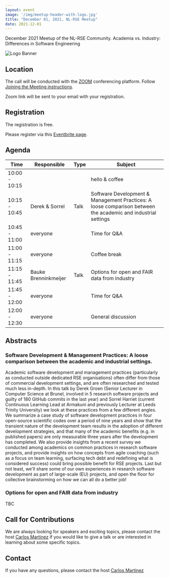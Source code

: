```yaml
---
layout: event
image: '/img/meetup-header-with-logo.jpg'
title: "December 01, 2021, NL-RSE Meetup"
date: 2021-12-01
---
```


December 2021 Meetup of the NL-RSE Community. Academia vs. Industry: Differences in Software Engineering
<!--break-->
![Logo Banner](/img/meetups/logo-banner.jpg)

## Location
The call will be conducted with the [ZOOM](https://zoom.us) conferencing platform. Follow [Joining the Meeting instructions](https://support.zoom.us/hc/en-us/articles/201362193-Joining-a-Meeting).

Zoom link will be sent to your email with your registration.

## Registration
The registration is free.

Please register via this [Eventbrite page](https://www.eventbrite.co.uk/e/nl-rse-meetup-december-1-2021-tickets-195099246097).

## Agenda

| Time | Responsible | Type | Subject |
| --- | ------------ | ---- | ------- |
| 10:00 - 10:15 | | | hello & coffee |
| 10:15 - 10:45	| Derek & Sorrel | Talk | Software Development & Management Practices: A loose comparison between the academic and industrial settings |
| 10:45 - 11:00	| everyone | | Time for Q&A |
| 11:00 - 11:15	| everyone | | Coffee break |
| 11:15 - 11:45	| Bauke Brenninkmeijer | Talk | Options for open and FAIR data from industry |
| 11:45 - 12:00 | everyone | | Time for Q&A |
| 12:00 - 12:30 | everyone | | General discussion |

## Abstracts

### Software Development & Management Practices: A loose comparison between the academic and industrial settings.

Academic software development and management practices (particularly as conducted outside dedicated RSE organisations) often differ from those of commercial development settings, and are often researched and tested much less in-depth. In this talk by Derek Groen (Senior Lecturer in Computer Science at Brunel, involved in 5 research software projects and guilty of 180 GitHub commits in the last year) and Sorrel Harriet (current Continuous Learning Lead at Armakuni and previously Lecturer at Leeds Trinity University) we look at these practices from a few different angles. We summarize a case study of software development practices in four open-source scientific codes over a period of nine years and show that the transient nature of the development team results in the adoption of different development strategies, and that many of the academic benefits (e.g. in published papers) are only measurable three years after the development has completed. We also provide insights from a recent survey we conducted among academics on common practices in research software projects, and provide insights on how concepts from agile coaching (such as a focus on team learning, surfacing tech debt and redefining what is considered success) could bring possible benefit for RSE projects. Last but not least, we'll share some of our own experiences in research software development as part of large-scale (EU) projects, and open the floor for collective brainstorming on how we can all do a better job!


### Options for open and FAIR data from industry

TBC


## Call for Contributions
We are always looking for speakers and exciting topics, please contact the host [Carlos Martinez](mailto:c.martinez@esciencecenter.nl) if you would like to give a talk or are interested in learning about some specific topics.

## Contact
If you have any questions, please contact the host [Carlos Martinez](mailto:c.martinez@esciencecenter.nl)
